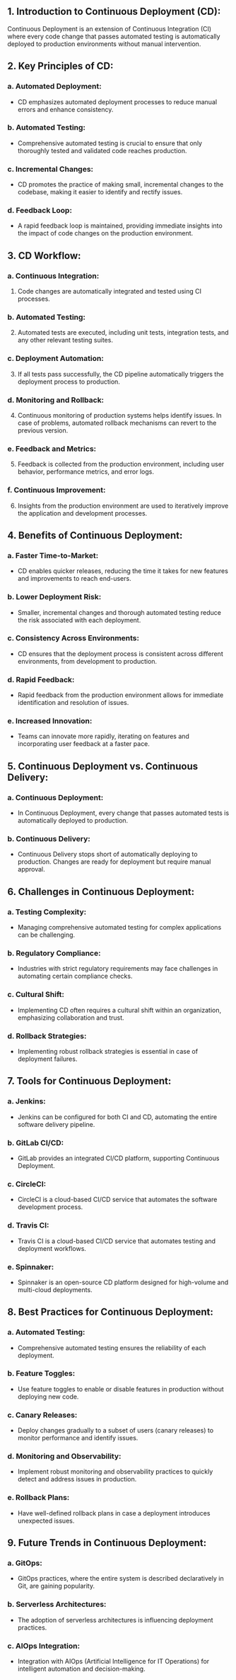 ## 1. **Introduction to Continuous Deployment (CD):**
Continuous Deployment is an extension of Continuous Integration (CI) where every code change that passes automated testing is automatically deployed to production environments without manual intervention.

## 2. **Key Principles of CD:**
### a. **Automated Deployment:**
- CD emphasizes automated deployment processes to reduce manual errors and enhance consistency.
### b. **Automated Testing:**
- Comprehensive automated testing is crucial to ensure that only thoroughly tested and validated code reaches production.
### c. **Incremental Changes:**
- CD promotes the practice of making small, incremental changes to the codebase, making it easier to identify and rectify issues.
### d. **Feedback Loop:**
- A rapid feedback loop is maintained, providing immediate insights into the impact of code changes on the production environment.

## 3. **CD Workflow:**
### a. **Continuous Integration:**
1. Code changes are automatically integrated and tested using CI processes.
### b. **Automated Testing:**
2. Automated tests are executed, including unit tests, integration tests, and any other relevant testing suites.
### c. **Deployment Automation:**
3. If all tests pass successfully, the CD pipeline automatically triggers the deployment process to production.
### d. **Monitoring and Rollback:**
4. Continuous monitoring of production systems helps identify issues. In case of problems, automated rollback mechanisms can revert to the previous version.
### e. **Feedback and Metrics:**
5. Feedback is collected from the production environment, including user behavior, performance metrics, and error logs.
### f. **Continuous Improvement:**
6. Insights from the production environment are used to iteratively improve the application and development processes.

## 4. **Benefits of Continuous Deployment:**
### a. **Faster Time-to-Market:**
- CD enables quicker releases, reducing the time it takes for new features and improvements to reach end-users.
### b. **Lower Deployment Risk:**
- Smaller, incremental changes and thorough automated testing reduce the risk associated with each deployment.
### c. **Consistency Across Environments:**
- CD ensures that the deployment process is consistent across different environments, from development to production.
### d. **Rapid Feedback:**
- Rapid feedback from the production environment allows for immediate identification and resolution of issues.
### e. **Increased Innovation:**
- Teams can innovate more rapidly, iterating on features and incorporating user feedback at a faster pace.

## 5. **Continuous Deployment vs. Continuous Delivery:**
### a. **Continuous Deployment:**
- In Continuous Deployment, every change that passes automated tests is automatically deployed to production.
### b. **Continuous Delivery:**
- Continuous Delivery stops short of automatically deploying to production. Changes are ready for deployment but require manual approval.

## 6. **Challenges in Continuous Deployment:**
### a. **Testing Complexity:**
- Managing comprehensive automated testing for complex applications can be challenging.
### b. **Regulatory Compliance:**
- Industries with strict regulatory requirements may face challenges in automating certain compliance checks.
### c. **Cultural Shift:**
- Implementing CD often requires a cultural shift within an organization, emphasizing collaboration and trust.
### d. **Rollback Strategies:**
- Implementing robust rollback strategies is essential in case of deployment failures.

## 7. **Tools for Continuous Deployment:**
### a. **Jenkins:**
- Jenkins can be configured for both CI and CD, automating the entire software delivery pipeline.
### b. **GitLab CI/CD:**
- GitLab provides an integrated CI/CD platform, supporting Continuous Deployment.
### c. **CircleCI:**
- CircleCI is a cloud-based CI/CD service that automates the software development process.
### d. **Travis CI:**
- Travis CI is a cloud-based CI/CD service that automates testing and deployment workflows.
### e. **Spinnaker:**
- Spinnaker is an open-source CD platform designed for high-volume and multi-cloud deployments.

## 8. **Best Practices for Continuous Deployment:**
### a. **Automated Testing:**
- Comprehensive automated testing ensures the reliability of each deployment.
### b. **Feature Toggles:**
- Use feature toggles to enable or disable features in production without deploying new code.
### c. **Canary Releases:**
- Deploy changes gradually to a subset of users (canary releases) to monitor performance and identify issues.
### d. **Monitoring and Observability:**
- Implement robust monitoring and observability practices to quickly detect and address issues in production.
### e. **Rollback Plans:**
- Have well-defined rollback plans in case a deployment introduces unexpected issues.

## 9. **Future Trends in Continuous Deployment:**
### a. **GitOps:**
- GitOps practices, where the entire system is described declaratively in Git, are gaining popularity.
### b. **Serverless Architectures:**
- The adoption of serverless architectures is influencing deployment practices.
### c. **AIOps Integration:**
- Integration with AIOps (Artificial Intelligence for IT Operations) for intelligent automation and decision-making.


